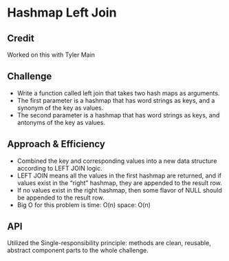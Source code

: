 # Hashmap Left Join

## Credit

Worked on this with Tyler Main

## Challenge

- Write a function called left join that takes two hash maps as arguments.
- The first parameter is a hashmap that has word strings as keys, and a synonym of the key as values.
- The second parameter is a hashmap that has word strings as keys, and antonyms of the key as values.

## Approach & Efficiency

- Combined the key and corresponding values into a new data structure according to LEFT JOIN logic.
- LEFT JOIN means all the values in the first hashmap are returned, and if values exist in the “right” hashmap, they are appended to the result row.
- If no values exist in the right hashmap, then some flavor of NULL should be appended to the result row.
- Big O for this problem is time: O(n) space: O(n)

## API

Utilized the Single-responsibility principle: methods are clean, reusable, abstract component parts to the whole challenge.
